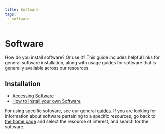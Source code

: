 ```yaml
---
title: Software
tags: 
 - software
---
```


# Software

How do you install software? Or use it? This guide includes helpful links
for general software installation, along with usage guides for software
that is generally available across our resources.

## Installation

 - [Accessing Software](/docs/software/accessing-software)
 - [How to Install your own Software](/docs/software/how-to-install)

For using specific software, see our general [guides](guides/).
If you are looking for information about software pertaining to a specific
resources, go back to [the home page](/) and select the resource of interest,
and search for the software.
